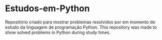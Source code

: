 # Estudos-em-Python
Repositório criado para mostrar problemas resolvidos por em momento de estudo da linguagem de programação Python.
This repository was made to show solved problems in Python during study times.
